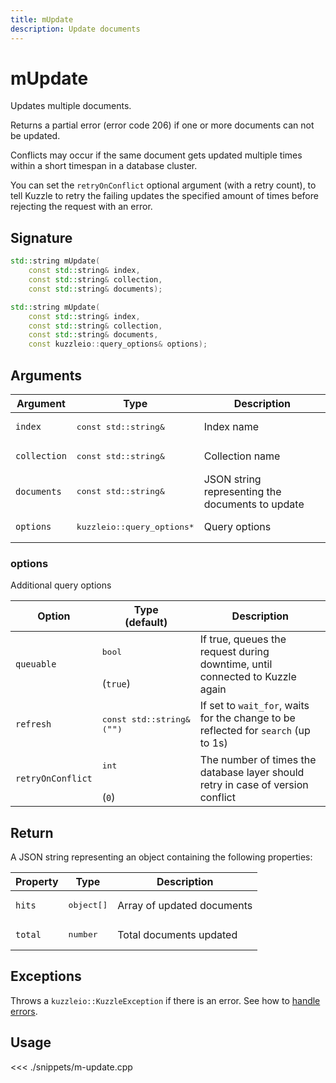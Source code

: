 ```yaml
---
title: mUpdate
description: Update documents
---
```


# mUpdate

Updates multiple documents.

Returns a partial error (error code 206) if one or more documents can not be updated.

Conflicts may occur if the same document gets updated multiple times within a short timespan in a database cluster.

You can set the `retryOnConflict` optional argument (with a retry count), to tell Kuzzle to retry the failing updates the specified amount of times before rejecting the request with an error.

## Signature

```cpp
std::string mUpdate(
    const std::string& index,
    const std::string& collection,
    const std::string& documents);

std::string mUpdate(
    const std::string& index,
    const std::string& collection,
    const std::string& documents,
    const kuzzleio::query_options& options);
```

## Arguments

| Argument     | Type                                 | Description                                      |
| ------------ | ------------------------------------ | ------------------------------------------------ |
| `index`      | <pre>const std::string&</pre>        | Index name                                       |
| `collection` | <pre>const std::string&</pre>        | Collection name                                  |
| `documents`  | <pre>const std::string&</pre>        | JSON string representing the documents to update |
| `options`    | <pre>kuzzleio::query_options\*</pre> | Query options                                    |

### options

Additional query options

| Option            | Type<br/>(default)                       | Description                                                                        |
| ----------------- | ---------------------------------------- | ---------------------------------------------------------------------------------- |
| `queuable`        | <pre>bool</pre><br/>(`true`)             | If true, queues the request during downtime, until connected to Kuzzle again       |
| `refresh`         | <pre>const std::string&<br/>(`""`)</pre> | If set to `wait_for`, waits for the change to be reflected for `search` (up to 1s) |
| `retryOnConflict` | <pre>int</pre><br/>(`0`)                 | The number of times the database layer should retry in case of version conflict    |

## Return

A JSON string representing an object containing the following properties:

| Property | Type                | Description                |
| -------- | ------------------- | -------------------------- |
| `hits`   | <pre>object[]</pre> | Array of updated documents |
| `total`  | <pre>number</pre>   | Total documents updated    |

## Exceptions

Throws a `kuzzleio::KuzzleException` if there is an error. See how to [handle errors](/sdk/cpp/1/error-handling).

## Usage

<<< ./snippets/m-update.cpp
